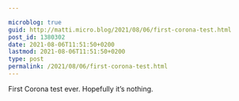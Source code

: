 ```yaml
---

microblog: true
guid: http://matti.micro.blog/2021/08/06/first-corona-test.html
post_id: 1380302
date: 2021-08-06T11:51:50+0200
lastmod: 2021-08-06T11:51:50+0200
type: post
permalink: /2021/08/06/first-corona-test.html
---
```

First Corona test ever. Hopefully it’s nothing.
